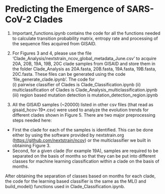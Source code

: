 # Predicting the Emergence of SARS-CoV-2 Clades

1. Important_functions.ipynb contains the code for all the functions needed to calculate transition probability matrix, entropy rate and processing of the sequence files acquired from GISAID.

2. For Figures 3 and 4, please use the file ‘Clade_Analysis/nextstrain_ncov_global_metadata_June.csv’ to acquire 20A, 20B, 19A, 19B, 20C clade samples from GISAID and store them in the folder Clade_Analysis as 20A.fasta, 20B.fasta, 19A.fasta, 19B.fasta, 20C.fasta. These files can be generated using the code ‘file_generate_clade.ipynb’. 
The code for 	
(i) pairwise classifier of Clades is Clade_Classification.ipynb
(ii) multiclassification of Clades is Clade_Analysis_multiclassification.ipynb
(iii) region based mutation detection is mutation_detection_region.ipynb

3. All the GISAID samples (~20000) listed in other csv files (that read as gisaid_hcov-19*.csv) were used to analyze the evolution trends for different clades shown in Figure 5. There are two major preprocessing steps needed here:
- First the clade for each of the samples is identified. This can be done either by using the software provided by nextstrain.org (https://github.com/nextstrain/ncov) or the multiclassifier we built in obtaining Figure 3. 
- Second, for a given clade (for example 19A), samples are required to be separated on the basis of months so that they can be put into different classes for machine learning classification within a clade on the basis of months.

After obtaining the separation of classes based on months for each clade, the code for the learning based classifier is the same as the ML() and build_model() functions used in Clade_Classification.ipynb.


